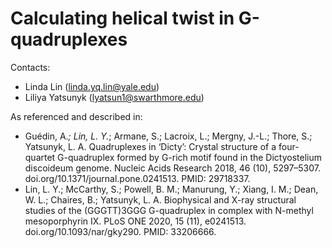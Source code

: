# Calculating helical twist in G-quadruplexes

Contacts:
- Linda Lin (linda.yq.lin@yale.edu)
- Liliya Yatsunyk (lyatsun1@swarthmore.edu)


As referenced and described in:
- Guédin, A.*; Lin, L. Y.*; Armane, S.; Lacroix, L.; Mergny, J.-L.; Thore, S.; Yatsunyk, L. A. Quadruplexes in ‘Dicty’: Crystal structure of a four-quartet G-quadruplex formed by G-rich motif found in the Dictyostelium discoideum genome. Nucleic Acids Research 2018, 46 (10), 5297–5307. doi.org/10.1371/journal.pone.0241513. PMID: 29718337.
- Lin, L. Y.; McCarthy, S.; Powell, B. M.; Manurung, Y.; Xiang, I. M.; Dean, W. L.; Chaires, B.; Yatsunyk, L. A. Biophysical and X-ray structural studies of the (GGGTT)3GGG G-quadruplex in complex with N-methyl mesoporphyrin IX. PLoS ONE 2020, 15 (11), e0241513. doi.org/10.1093/nar/gky290. PMID: 33206666.
